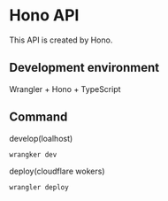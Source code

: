 # Hono API
This API is created by Hono.

## Development environment
Wrangler + Hono + TypeScript

## Command
develop(loalhost)
```
wrangker dev
```
deploy(cloudflare wokers)
```
wrangler deploy
```

